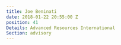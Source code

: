 ```yaml
---
title: Joe Beninati
date: 2018-01-22 20:55:00 Z
position: 41
Details: Advanced Resources International
Section: advisory
---
```


